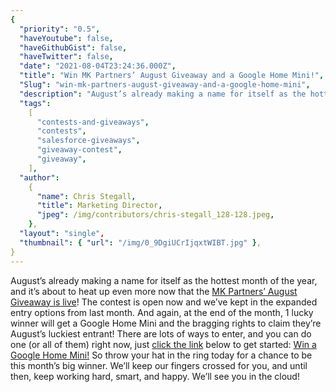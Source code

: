 ```yaml
---
{
  "priority": "0.5",
  "haveYoutube": false,
  "haveGithubGist": false,
  "haveTwitter": false,
  "date": "2021-08-04T23:24:36.000Z",
  "title": "Win MK Partners’ August Giveaway and a Google Home Mini!",
  "Slug": "win-mk-partners-august-giveaway-and-a-google-home-mini",
  "description": "August’s already making a name for itself as the hottest month of the year, and it’s about to heat up even more now that the MK Partners’ August Giveaway is live! The contest is open now and we’ve kept in the expanded entry options from last month..",
  "tags":
    [
      "contests-and-giveaways",
      "contests",
      "salesforce-giveaways",
      "giveaway-contest",
      "giveaway",
    ],
  "author":
    {
      "name": Chris Stegall,
      "title": Marketing Director,
      "jpeg": /img/contributors/chris-stegall_128-128.jpeg,
    },
  "layout": "single",
  "thumbnail": { "url": "/img/0_9DgiUCrIjqxtWIBT.jpg" },
}
---
```


August’s already making a name for itself as the hottest month of the year, and it’s about to heat up even more now that the [MK Partners’ August Giveaway is live](https://gleam.io/BmvUi/mk-partners-august-giveaway)! The contest is open now and we’ve kept in the expanded entry options from last month.
And again, at the end of the month, 1 lucky winner will get a Google Home Mini and the bragging rights to claim they’re August’s luckiest entrant!
There are lots of ways to enter, and you can do one (or all of them) right now, just [click the link](https://gleam.io/BmvUi/mk-partners-august-giveaway) below to get started:
[Win a Google Home Mini!](https://gleam.io/BmvUi/mk-partners-august-giveaway)
So throw your hat in the ring today for a chance to be this month’s big winner.
We’ll keep our fingers crossed for you, and until then, keep working hard, smart, and happy.
We’ll see you in the cloud!
